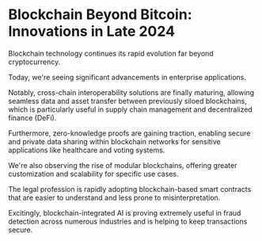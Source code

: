 # Blockchain Beyond Bitcoin: Innovations in Late 2024

Blockchain technology continues its rapid evolution far beyond cryptocurrency.

Today, we're seeing significant advancements in enterprise applications.

Notably, cross-chain interoperability solutions are finally maturing, allowing seamless data and asset transfer between previously siloed blockchains, which is particularly useful in supply chain management and decentralized finance (DeFi).

Furthermore, zero-knowledge proofs are gaining traction, enabling secure and private data sharing within blockchain networks for sensitive applications like healthcare and voting systems.

We're also observing the rise of modular blockchains, offering greater customization and scalability for specific use cases.

The legal profession is rapidly adopting blockchain-based smart contracts that are easier to understand and less prone to misinterpretation.

Excitingly, blockchain-integrated AI is proving extremely useful in fraud detection across numerous industries and is helping to keep transactions secure.
